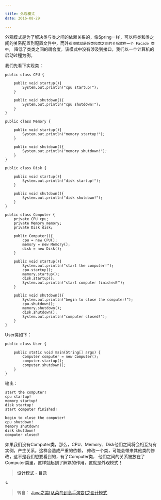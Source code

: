 ```yaml
---

title: 外观模式
date: 2016-08-29

---
```



外观模式是为了解决类与类之间的依赖关系的，像Spring一样，可以将类和类之间的关系配置到配置文件中，而外`观模式就是将类和类之间的关系放在一个 Facade 类中`，
降低了类类之间的耦合度，该模式中没有涉及到接口，我们以一个计算机的启动过程为例。

<!--more-->

我们先看下实现类：

```
public class CPU {  
      
    public void startup(){  
        System.out.println("cpu startup!");  
    }  
      
    public void shutdown(){  
        System.out.println("cpu shutdown!");  
    }  
}  
```

```
public class Memory {  
      
    public void startup(){  
        System.out.println("memory startup!");  
    }  
      
    public void shutdown(){  
        System.out.println("memory shutdown!");  
    }  
}  
```

```
public class Disk {  
      
    public void startup(){  
        System.out.println("disk startup!");  
    }  
      
    public void shutdown(){  
        System.out.println("disk shutdown!");  
    }  
}  
```

```
public class Computer {  
    private CPU cpu;  
    private Memory memory;  
    private Disk disk;  
      
    public Computer(){  
        cpu = new CPU();  
        memory = new Memory();  
        disk = new Disk();  
    }  
      
    public void startup(){  
        System.out.println("start the computer!");  
        cpu.startup();  
        memory.startup();  
        disk.startup();  
        System.out.println("start computer finished!");  
    }  
      
    public void shutdown(){  
        System.out.println("begin to close the computer!");  
        cpu.shutdown();  
        memory.shutdown();  
        disk.shutdown();  
        System.out.println("computer closed!");  
    }  
}  
```

User类如下：

```
public class User {  
  
    public static void main(String[] args) {  
        Computer computer = new Computer();  
        computer.startup();  
        computer.shutdown();  
    }  
}  
```

输出：

```
start the computer!
cpu startup!
memory startup!
disk startup!
start computer finished!

begin to close the computer!
cpu shutdown!
memory shutdown!
disk shutdown!
computer closed!
```

如果我们没有Computer类，那么，CPU、Memory、Disk他们之间将会相互持有实例，产生关系，这样会造成严重的依赖，
修改一个类，可能会带来其他类的修改，这不是我们想要看到的，有了Computer类，
他们之间的关系被放在了Computer类里，这样就起到了解耦的作用，这就是外观模式！







> [设计模式 - 目录](/post/2016-08-24-design-pattern.html)

↓ 

> 转自： [Java之美[从菜鸟到高手演变]之设计模式](http://blog.csdn.net/zhangerqing/article/details/8239539) 